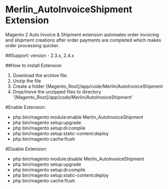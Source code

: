 # Merlin_AutoInvoiceShipment Extension
Magento 2 Auto Invoice & Shipment extension automates order invoicing and shipment creations after order payments are completed which makes order processing quicker.

##Support: 
version - 2.3.x, 2.4.x

##How to install Extension

1. Download the archive file.
2. Unzip the file
3. Create a folder [Magento_Root]/app/code/Merlin/AutoInvoiceShipment
4. Drop/move the unzipped files to directory '[Magento_Root]/app/code/Merlin/AutoInvoiceShipment'

#Enable Extension:
- php bin/magento module:enable Merlin_AutoInvoiceShipment
- php bin/magento setup:upgrade
- php bin/magento setup:di:compile
- php bin/magento setup:static-content:deploy
- php bin/magento cache:flush

#Disable Extension:
- php bin/magento module:disable Merlin_AutoInvoiceShipment
- php bin/magento setup:upgrade
- php bin/magento setup:di:compile
- php bin/magento setup:static-content:deploy
- php bin/magento cache:flush
